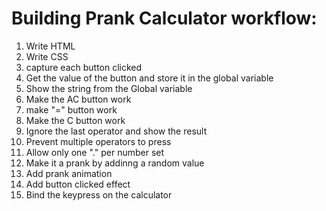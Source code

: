 # Building Prank Calculator workflow:

1. Write HTML
2. Write CSS
3. capture each button clicked
4. Get the value of the button and store it in the global variable
5. Show the string from the Global variable
6. Make the AC button work
7. make "=" button work
8. Make the C button work
9. Ignore the last operator and show the result
10. Prevent multiple operators to press
11. Allow only one "." per number set
12. Make it a prank by addinng a random value
13. Add prank animation
14. Add button clicked effect
15. Bind the keypress on the calculator
